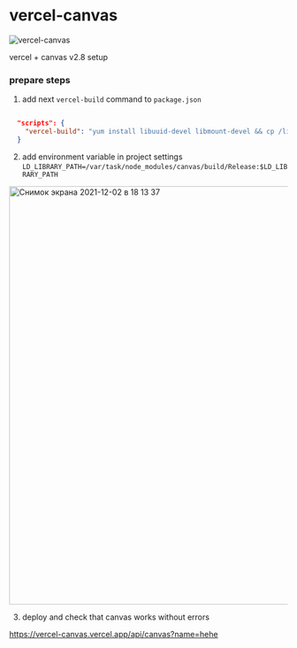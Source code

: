 # vercel-canvas

![vercel-canvas](https://vercel-canvas.vercel.app/api/canvas?name=vercel-canvas)

vercel + canvas v2.8 setup

### prepare steps

1. add next `vercel-build` command to `package.json`

```json

  "scripts": {
    "vercel-build": "yum install libuuid-devel libmount-devel && cp /lib64/{libuuid,libmount,libblkid}.so.1 node_modules/canvas/build/Release/"
  }
```

2. add environment variable in project settings `LD_LIBRARY_PATH=/var/task/node_modules/canvas/build/Release:$LD_LIBRARY_PATH`

<img width="756" alt="Снимок экрана 2021-12-02 в 18 13 37" src="https://user-images.githubusercontent.com/6726016/144450031-dadf2b1b-9212-4a3f-a284-ef919c0ad283.png">

3. deploy and check that canvas works without errors

https://vercel-canvas.vercel.app/api/canvas?name=hehe
